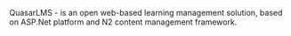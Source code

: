 QuasarLMS - is an open web-based learning management solution, based on ASP.Net platform and N2 content management framework.